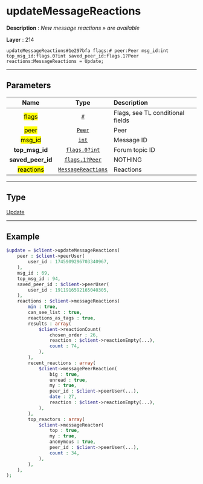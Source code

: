 # updateMessageReactions

**Description** : *New message reactions &raquo; are available*

**Layer** : 214

```tl
updateMessageReactions#1e297bfa flags:# peer:Peer msg_id:int top_msg_id:flags.0?int saved_peer_id:flags.1?Peer reactions:MessageReactions = Update;
```

---

## Parameters

| Name | Type | Description |
| :---: | :---: | :--- |
| <mark>flags</mark> | [`#`](type/#) | Flags, see TL conditional fields |
| <mark>peer</mark> | [`Peer`](type/Peer) | Peer |
| <mark>msg_id</mark> | [`int`](type/int) | Message ID |
| **top_msg_id** | [`flags.0?int`](type/int) | Forum topic ID |
| **saved_peer_id** | [`flags.1?Peer`](type/Peer) | NOTHING |
| <mark>reactions</mark> | [`MessageReactions`](type/MessageReactions) | Reactions |

---

## Type

[Update](type/Update)

---

## Example

```php
$update = $client->updateMessageReactions(
	peer : $client->peerUser(
		user_id : 1745909296703340967,
	),
	msg_id : 69,
	top_msg_id : 94,
	saved_peer_id : $client->peerUser(
		user_id : 1911916592165040305,
	),
	reactions : $client->messageReactions(
		min : true,
		can_see_list : true,
		reactions_as_tags : true,
		results : array(
			$client->reactionCount(
				chosen_order : 26,
				reaction : $client->reactionEmpty(...),
				count : 74,
			),
		),
		recent_reactions : array(
			$client->messagePeerReaction(
				big : true,
				unread : true,
				my : true,
				peer_id : $client->peerUser(...),
				date : 27,
				reaction : $client->reactionEmpty(...),
			),
		),
		top_reactors : array(
			$client->messageReactor(
				top : true,
				my : true,
				anonymous : true,
				peer_id : $client->peerUser(...),
				count : 34,
			),
		),
	),
);
```